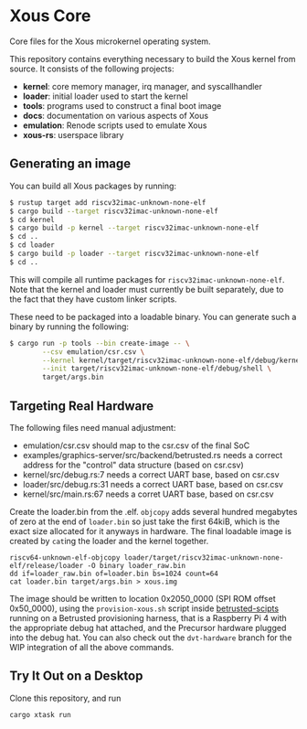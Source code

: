# Xous Core

Core files for the Xous microkernel operating system.

This repository contains everything necessary to build the Xous kernel
from source.  It consists of the following projects:

* **kernel**: core memory manager, irq manager, and syscallhandler
* **loader**: initial loader used to start the kernel
* **tools**: programs used to construct a final boot image
* **docs**: documentation on various aspects of Xous
* **emulation**: Renode scripts used to emulate Xous
* **xous-rs**: userspace library

## Generating an image

You can build all Xous packages by running:

```sh
$ rustup target add riscv32imac-unknown-none-elf
$ cargo build --target riscv32imac-unknown-none-elf
$ cd kernel
$ cargo build -p kernel --target riscv32imac-unknown-none-elf
$ cd ..
$ cd loader
$ cargo build -p loader --target riscv32imac-unknown-none-elf
$ cd ..
```

This will compile all runtime packages for `riscv32imac-unknown-none-elf`.
Note that the kernel and loader must currently be built separately, due
to the fact that they have custom linker scripts.

These need to be packaged into a loadable binary.  You can generate such
a binary by running the following:

```sh
$ cargo run -p tools --bin create-image -- \
        --csv emulation/csr.csv \
        --kernel kernel/target/riscv32imac-unknown-none-elf/debug/kernel \
        --init target/riscv32imac-unknown-none-elf/debug/shell \
        target/args.bin
```

## Targeting Real Hardware

The following files need manual adjustment:

* emulation/csr.csv should map to the csr.csv of the final SoC
* examples/graphics-server/src/backend/betrusted.rs needs a correct address for the "control" data structure (based on csr.csv)
* kernel/src/debug.rs:7 needs a correct UART base, based on csr.csv
* loader/src/debug.rs:31 needs a correct UART base, based on csr.csv
* kernel/src/main.rs:67 needs a corret UART base, based on csr.csv

Create the loader.bin from the .elf. `objcopy` adds several hundred megabytes of zero at the end of `loader.bin` so just
take the first 64kiB, which is the exact size allocated for it anyways in hardware. The final loadable image is created by 
`cat`ing the loader and the kernel together.

```
riscv64-unknown-elf-objcopy loader/target/riscv32imac-unknown-none-elf/release/loader -O binary loader_raw.bin
dd if=loader_raw.bin of=loader.bin bs=1024 count=64
cat loader.bin target/args.bin > xous.img
```

The image should be written to location 0x2050_0000 (SPI ROM offset 0x50_0000), using
the `provision-xous.sh` script inside [betrusted-scipts](https://github.com/betrusted-io/betrusted-scripts/blob/master/provision-xous.sh)
running on a Betrusted provisioning harness, that is a Raspberry Pi 4 with the appropriate debug hat attached, and the Precursor hardware plugged into the debug hat. You can also check out the `dvt-hardware` branch for the WIP integration of all the above commands.

## Try It Out on a Desktop

Clone this repository, and run

`cargo xtask run`
